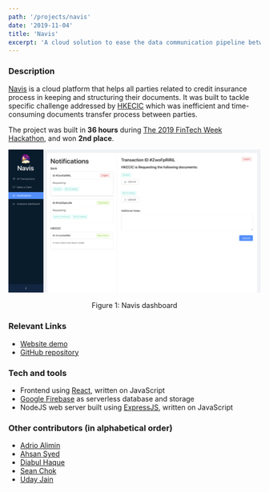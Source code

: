 ```yaml
---
path: '/projects/navis'
date: '2019-11-04'
title: 'Navis'
excerpt: 'A cloud solution to ease the data communication pipeline between parties involved in the credit insurance industry.'
---
```


### Description

[Navis](https://github.com/welvin21/navis) is a cloud platform that helps all parties related to credit insurance process in keeping and structuring their documents. It was built to tackle specific challenge addressed by [HKECIC](http://www.hkecic.com/) which was inefficient and time-consuming documents transfer process between parties.

The project was built in **36 hours** during [The 2019 FinTech Week Hackathon](https://medium.com/whub/highlight-from-the-fintech-week-hackathon-2019-75007b1f9992#:~:text=The%20FinTech%20Week%20Hackathon%202019%20by%20WHub%2C%20DBS%20and%20HKECIC,place%20between%201st%20%E2%80%94%203rd%20November.&text=On%20the%20evening%20of%201st,Kong%20at%20the%20Kerry%20Hotel.), and won **2nd place**.

![Navis dashboard](./navis-dashboard.png 'Navis dashboard')

<center>Figure 1: Navis dashboard</center>

### Relevant Links

- [Website demo](https://navis-app.co/)
- [GitHub repository](https://github.com/welvin21/navis)

### Tech and tools

- Frontend using [React](https://reactjs.org/), written on JavaScript
- [Google Firebase](https://firebase.google.com/) as serverless database and storage
- NodeJS web server built using [ExpressJS](https://expressjs.com/), written on JavaScript

### Other contributors (in alphabetical order)

- [Adrio Alimin](https://github.com/lyulka)
- [Ahsan Syed](https://github.com/ahsan8244)
- [Diabul Haque](https://github.com/diabhaque)
- [Sean Chok](https://github.com/98sean98)
- [Uday Jain](https://github.com/uday1331)
